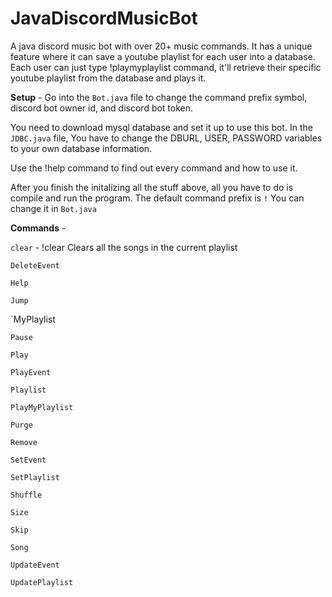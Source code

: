 # JavaDiscordMusicBot

A java discord music bot with over 20+ music commands. It has a unique feature where it can save a youtube playlist for each user into a database. Each user can just type !playmyplaylist command, it'll retrieve their specific youtube playlist from the database and plays it.

**Setup** - 
Go into the `Bot.java` file to change the command prefix symbol, discord bot owner id, and discord bot token.

You need to download mysql database and set it up to use this bot. 
In the `JDBC.java` file, You have to change the DBURL, USER, PASSWORD variables to your own database information.

Use the !help command to find out every command and how to use it.

After you finish the initalizing all the stuff above, all you have to do is compile and run the program. The default command prefix is `!` You can change it in `Bot.java`

**Commands** - 

`clear` - !clear 
Clears all the songs in the current playlist

`DeleteEvent`

`Help` 

`Jump`

`MyPlaylist

`Pause`

`Play`

`PlayEvent`

`Playlist`

`PlayMyPlaylist`

`Purge`

`Remove`

`SetEvent`

`SetPlaylist`

`Shuffle`

`Size`

`Skip`

`Song`

`UpdateEvent`

`UpdatePlaylist`
